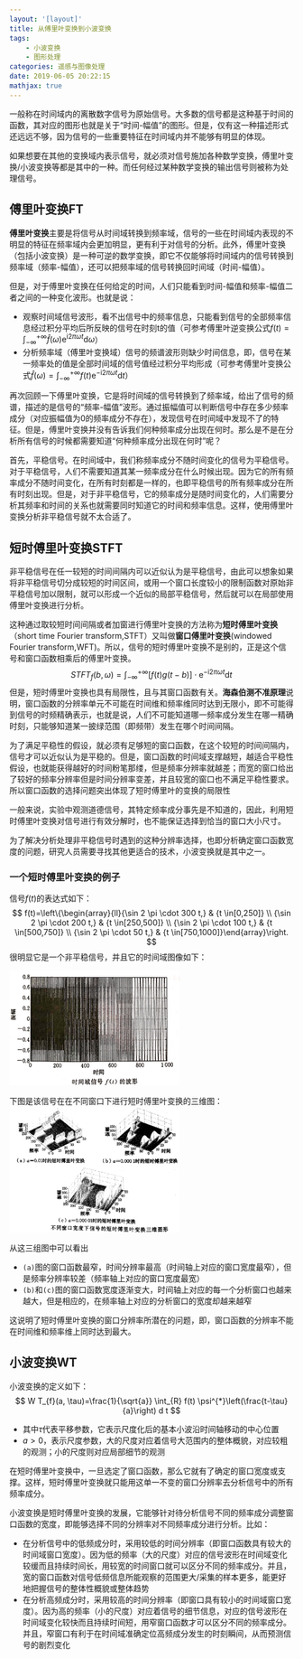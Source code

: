 ```yaml
---
layout: '[layout]'
title: 从傅里叶变换到小波变换
tags: 
    - 小波变换
    - 图形处理
categories: 遥感与图像处理
date: 2019-06-05 20:22:15
mathjax: true
---
```


一般称在时间域内的离散数字信号为原始信号。大多数的信号都是这种基于时间的函数，其对应的图形也就是关于“时间-幅值”的图形。但是，仅有这一种描述形式还远远不够，因为信号的一些重要特征在时间域内并不能够有明显的体现。

如果想要在其他的变换域内表示信号，就必须对信号施加各种数学变换，傅里叶变换/小波变换等都是其中的一种。而任何经过某种数学变换的输出信号则被称为处理信号。
<!--more-->

## 傅里叶变换FT

**傅里叶变换**主要是将信号从时间域转换到频率域，信号的一些在时间域内表现的不明显的特征在频率域内会更加明显，更有利于对信号的分析。此外，傅里叶变换（包括小波变换）是一种可逆的数学变换，即它不仅能够将时间域内的信号转换到频率域（频率-幅值），还可以把频率域的信号转换回时间域（时间-幅值）。

但是，对于傅里叶变换在任何给定的时间，人们只能看到时间-幅值和频率-幅值二者之间的一种变化波形。也就是说：

- 观察时间域信号波形，看不出信号中的频率信息，只能看到信号的全部频率信息经过积分平均后所反映的信号在时刻t的值（可参考傅里叶逆变换公式$f(t)=\int_{-\infty}^{+\infty} \hat{f}(\omega) \mathrm{e}^{\mathrm{i} 2 \pi \omega t} \mathrm{d} \omega$）
- 分析频率域（傅里叶变换域）信号的频谱波形则缺少时间信息，即，信号在某一频率处的值是全部时间域的信号值经过积分平均形成（可参考傅里叶变换公式$\hat{f}(\omega)=\int_{-\infty}^{+\infty} f(t) \mathrm{e}^{-\mathrm{i} 2 \pi \omega t} \mathrm{d} t$）

再次回顾一下傅里叶变换，它是将时间域的信号转换到了频率域，给出了信号的频谱，描述的是信号的“频率-幅值”波形。通过振幅值可以判断信号中存在多少频率成分（对应振幅值为0的频率成分不存在），发现信号在时间域中发现不了的特征。但是，傅里叶变换并没有告诉我们何种频率成分出现在何时。那么是不是在分析所有信号的时候都需要知道“何种频率成分出现在何时”呢？

首先，平稳信号。在时间域中，我们称频率成分不随时间变化的信号为平稳信号。对于平稳信号，人们不需要知道其某一频率成分在什么时候出现。因为它的所有频率成分不随时间变化，在所有时刻都是一样的，也即平稳信号的所有频率成分在所有时刻出现。但是，对于非平稳信号，它的频率成分是随时间变化的，人们需要分析其频率和时间的关系也就需要同时知道它的时间和频率信息。这样，使用傅里叶变换分析非平稳信号就不太合适了。

## 短时傅里叶变换STFT

非平稳信号在任一较短的时间间隔内可以近似认为是平稳信号，由此可以想象如果将非平稳信号切分成较短的时间区间，或用一个窗口长度较小的限制函数对原始非平稳信号加以限制，就可以形成一个近似的局部平稳信号，然后就可以在局部使用傅里叶变换进行分析。

这种通过取较短时间间隔或者加窗进行傅里叶变换的方法称为**短时傅里叶变换**（short time Fourier transform,STFT）又叫做**窗口傅里叶变换**(windowed Fourier transform,WFT)。所以，信号的短时傅里叶变换不是别的，正是这个信号和窗口函数相乘后的傅里叶变换。
$$
S T F T_{f}(b, \omega)=\int_{-\infty}^{+\infty}[f(t) g(t-b)] \cdot \mathrm{e}^{-\mathrm{i} 2 \pi \omega t} \mathrm{d} t
$$
但是，短时傅里叶变换也具有局限性，且与其窗口函数有关。**海森伯测不准原理**说明，窗口函数的分辨率单元不可能在时间维和频率维同时达到无限小，即不可能得到信号的时频精确表示，也就是说，人们不可能知道哪一频率成分发生在哪一精确时刻，只能够知道某一披绿范围（即频带）发生在哪个时间间隔。

为了满足平稳性的假设，就必须有足够短的窗口函数，在这个较短的时间间隔内，信号才可以近似认为是平稳的。但是，窗口函数的时间域支撑越短，越适合平稳性假设，也就能获得越好的时间粉笔那缕，但是频率分辨率就越差；而宽的窗口给出了较好的频率分辨率但是时间分辨率变差，并且较宽的窗口也不满足平稳性要求。所以窗口函数的选择问题突出体现了短时傅里叶的变换的局限性

一般来说，实验中观测道德信号，其特定频率成分事先是不知道的，因此，利用短时傅里叶变换对信号进行有效分解时，也不能保证选择到恰当的窗口大小尺寸。

为了解决分析处理非平稳信号时遇到的这种分辨率选择，也即分析确定窗口函数宽度的问题，研究人员需要寻找其他更适合的技术，小波变换就是其中之一。

### 一个短时傅里叶变换的例子

信号$f(t)$的表达式如下：
$$
f(t)=\left\{\begin{array}{ll}{\sin 2 \pi \cdot 300 t,} & {t \in[0,250]} \\ {\sin 2 \pi \cdot 200 t,} & {t \in[250,500]} \\ {\sin 2 \pi \cdot 100 t,} & {t \in[500,750]} \\ {\sin 2 \pi \cdot 50 t,} & {t \in[750,1000]}\end{array}\right.
$$
很明显它是一个非平稳信号，并且它的时间域图像如下：

 <img src="https://raw.githubusercontent.com/ch206265/BlogPictures/master/20190803212320.png?token=AJD4OPQ4ZNHNBJ2ULHMYGBC5IWFQ4"    width="60%"/>

下图是该信号在在不同窗口下进行短时傅里叶变换的三维图：
<img src="https://raw.githubusercontent.com/ch206265/BlogPictures/master/20190803212156.png?token=AJD4OPQB2QBPFXBVSR7CWFS5IWFLK"  width="60%" />

从这三组图中可以看出

- `(a)`图的窗口函数最窄，时间分辨率最高（时间轴上对应的窗口宽度最窄），但是频率分辨率较差（频率轴上对应的窗口宽度最宽）
- `(b)`和`(c)`图的窗口函数宽度逐渐变大，时间轴上对应的每一个分析窗口也越来越大，但是相应的，在频率轴上对应的分析窗口的宽度却越来越窄

这说明了短时傅里叶变换的窗口分辨率所潜在的问题，即，窗口函数的分辨率不能在时间维和频率维上同时达到最大。

##  小波变换WT

小波变换的定义如下：
$$
W T_{f}(a, \tau)=\frac{1}{\sqrt{a}} \int_{R} f(t) \psi^{*}\left(\frac{t-\tau}{a}\right) d t
$$

- 其中$\tau$代表平移参数，它表示尺度化后的基本小波沿时间轴移动的中心位置
- $a>0$，表示尺度参数，大的尺度对应着信号大范围内的整体概貌，对应较粗的观测；小的尺度则对应局部细节的观测

在短时傅里叶变换中，一旦选定了窗口函数，那么它就有了确定的窗口宽度或支撑。这样，短时傅里叶变换就只能用这单一不变的窗口分辨率去分析信号中的所有频率成分。

小波变换是短时傅里叶变换的发展，它能够针对待分析信号不同的频率成分调整窗口函数的宽度，即能够选择不同的分辨率对不同频率成分进行分析。比如：

- 在分析信号中的低频成分时，采用较低的时间分辨率（即窗口函数具有较大的时间域窗口宽度）。因为低的频率（大的尺度）对应的信号波形在时间域变化较缓而且持续时间长，用较宽的时间窗口就可以区分不同的频率成分。并且，宽的窗口函数对信号低频信息所能观察的范围更大/采集的样本更多，能更好地把握信号的整体性概貌或整体趋势
- 在分析高频成分时，采用较高的时间分辨率（即窗口具有较小的时间域窗口宽度）。因为高的频率（小的尺度）对应着信号的细节信息，对应的信号波形在时间域变化较快而且持续时间短，用窄窗口函数才可以区分不同的频率成分。并且，窄窗口有利于在时间域准确定位高频成分发生的时刻瞬间，从而预测信号的剧烈变化
